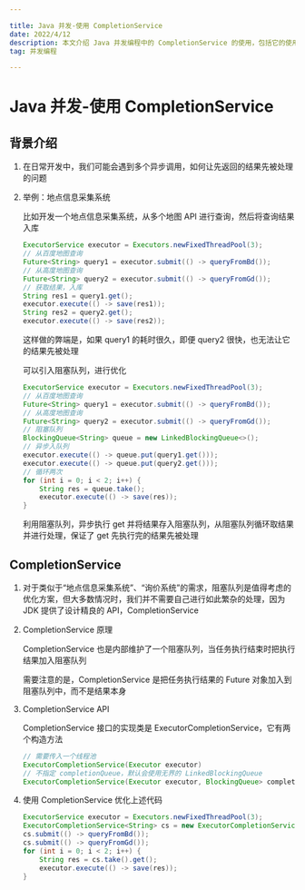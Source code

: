 ```yaml
---

title: Java 并发-使用 CompletionService
date: 2022/4/12
description: 本文介绍 Java 并发编程中的 CompletionService 的使用，包括它的使用场景，如地点信息采集系统、询价系统等，以及 CompletionService 的 API 和使用示例
tag: 并发编程

---
```


# Java 并发-使用 CompletionService

## 背景介绍

1. 在日常开发中，我们可能会遇到多个异步调用，如何让先返回的结果先被处理的问题

2. 举例：地点信息采集系统

   比如开发一个地点信息采集系统，从多个地图 API 进行查询，然后将查询结果入库

   ```java
   ExecutorService executor = Executors.newFixedThreadPool(3);
   // 从百度地图查询
   Future<String> query1 = executor.submit(() -> queryFromBd());
   // 从高度地图查询
   Future<String> query2 = executor.submit(() -> queryFromGd());
   // 获取结果，入库
   String res1 = query1.get();
   executor.execute(() -> save(res1));
   String res2 = query2.get();
   executor.execute(() -> save(res2));
   ```

   这样做的弊端是，如果 query1 的耗时很久，即便 query2 很快，也无法让它的结果先被处理

   可以引入阻塞队列，进行优化

   ```java
   ExecutorService executor = Executors.newFixedThreadPool(3);
   // 从百度地图查询
   Future<String> query1 = executor.submit(() -> queryFromBd());
   // 从高度地图查询
   Future<String> query2 = executor.submit(() -> queryFromGd());
   // 阻塞队列
   BlockingQueue<String> queue = new LinkedBlockingQueue<>();
   // 异步入队列
   executor.execute(() -> queue.put(query1.get()));
   executor.execute(() -> queue.put(query2.get()));
   // 循环两次
   for (int i = 0; i < 2; i++) {
       String res = queue.take();
       executor.execute(() -> save(res));
   }
   ```

   利用阻塞队列，异步执行 get 并将结果存入阻塞队列，从阻塞队列循环取结果并进行处理，保证了 get 先执行完的结果先被处理

## CompletionService

1. 对于类似于“地点信息采集系统”、“询价系统”的需求，阻塞队列是值得考虑的优化方案，但大多数情况时，我们并不需要自己进行如此繁杂的处理，因为 JDK 提供了设计精良的 API，CompletionService

2. CompletionService 原理

   CompletionService 也是内部维护了一个阻塞队列，当任务执行结束时把执行结果加入阻塞队列

   需要注意的是，CompletionService 是把任务执行结果的 Future 对象加入到阻塞队列中，而不是结果本身

3. CompletionService API

   CompletionService 接口的实现类是 ExecutorCompletionService，它有两个构造方法

   ```java
   // 需要传入一个线程池
   ExecutorCompletionService(Executor executor)
   // 不指定 completionQueue，默认会使用无界的 LinkedBlockingQueue
   ExecutorCompletionService(Executor executor, BlockingQueue> completionQueue)
   ```

4. 使用 CompletionService 优化上述代码

   ```java
   ExecutorService executor = Executors.newFixedThreadPool(3);
   ExecutorCompletionService<String> cs = new ExecutorCompletionService<>(executor);
   cs.submit(() -> queryFromBd());
   cs.submit(() -> queryFromGd());
   for (int i = 0; i < 2; i++) {
       String res = cs.take().get();
       executor.execute(() -> save(res));
   }
   ```

   
